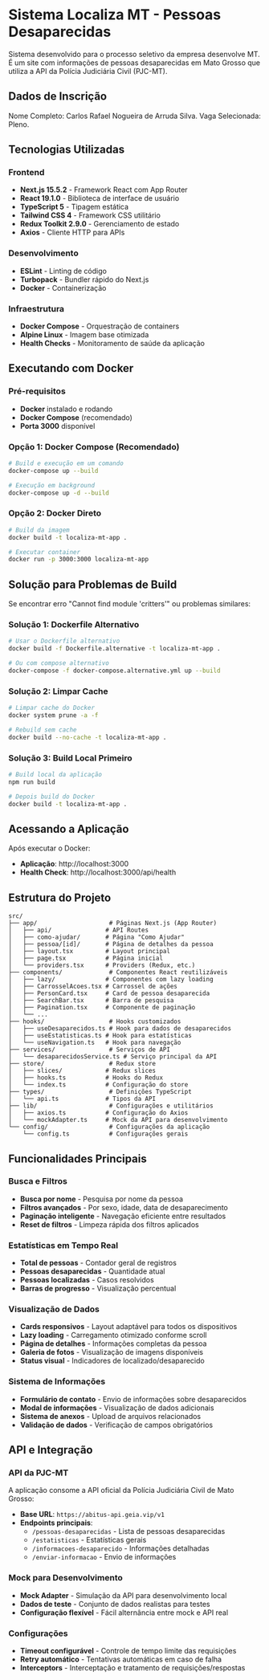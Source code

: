 # Sistema Localiza MT - Pessoas Desaparecidas

Sistema desenvolvido para o processo seletivo da empresa desenvolve MT. É um site com informações de pessoas desaparecidas em Mato Grosso que utiliza a API da Polícia Judiciária Civil (PJC-MT). 

## Dados de Inscrição
Nome Completo: Carlos Rafael Nogueira de Arruda Silva.
Vaga Selecionada: Pleno.

## Tecnologias Utilizadas

### Frontend
- **Next.js 15.5.2** - Framework React com App Router
- **React 19.1.0** - Biblioteca de interface de usuário
- **TypeScript 5** - Tipagem estática
- **Tailwind CSS 4** - Framework CSS utilitário
- **Redux Toolkit 2.9.0** - Gerenciamento de estado
- **Axios** - Cliente HTTP para APIs

### Desenvolvimento
- **ESLint** - Linting de código
- **Turbopack** - Bundler rápido do Next.js
- **Docker** - Containerização

### Infraestrutura
- **Docker Compose** - Orquestração de containers
- **Alpine Linux** - Imagem base otimizada
- **Health Checks** - Monitoramento de saúde da aplicação

## Executando com Docker

### Pré-requisitos

- **Docker** instalado e rodando
- **Docker Compose** (recomendado)
- **Porta 3000** disponível

### Opção 1: Docker Compose (Recomendado)

```bash
# Build e execução em um comando
docker-compose up --build

# Execução em background
docker-compose up -d --build
```

### Opção 2: Docker Direto

```bash
# Build da imagem
docker build -t localiza-mt-app .

# Executar container
docker run -p 3000:3000 localiza-mt-app
```


## Solução para Problemas de Build

Se encontrar erro "Cannot find module 'critters'" ou problemas similares:

### Solução 1: Dockerfile Alternativo

```bash
# Usar o Dockerfile alternativo
docker build -f Dockerfile.alternative -t localiza-mt-app .

# Ou com compose alternativo
docker-compose -f docker-compose.alternative.yml up --build
```

### Solução 2: Limpar Cache

```bash
# Limpar cache do Docker
docker system prune -a -f

# Rebuild sem cache
docker build --no-cache -t localiza-mt-app .
```

### Solução 3: Build Local Primeiro

```bash
# Build local da aplicação
npm run build

# Depois build do Docker
docker build -t localiza-mt-app .
```

## Acessando a Aplicação

Após executar o Docker:

- **Aplicação**: http://localhost:3000
- **Health Check**: http://localhost:3000/api/health


## Estrutura do Projeto

```
src/
├── app/                    # Páginas Next.js (App Router)
│   ├── api/               # API Routes
│   ├── como-ajudar/       # Página "Como Ajudar"
│   ├── pessoa/[id]/       # Página de detalhes da pessoa
│   ├── layout.tsx         # Layout principal
│   ├── page.tsx           # Página inicial
│   └── providers.tsx      # Providers (Redux, etc.)
├── components/             # Componentes React reutilizáveis
│   ├── lazy/              # Componentes com lazy loading
│   ├── CarrosselAcoes.tsx # Carrossel de ações
│   ├── PersonCard.tsx     # Card de pessoa desaparecida
│   ├── SearchBar.tsx      # Barra de pesquisa
│   ├── Pagination.tsx     # Componente de paginação
│   └── ...
├── hooks/                  # Hooks customizados
│   ├── useDesaparecidos.ts # Hook para dados de desaparecidos
│   ├── useEstatisticas.ts # Hook para estatísticas
│   └── useNavigation.ts   # Hook para navegação
├── services/               # Serviços de API
│   └── desaparecidosService.ts # Serviço principal da API
├── store/                  # Redux store
│   ├── slices/            # Redux slices
│   ├── hooks.ts           # Hooks do Redux
│   └── index.ts           # Configuração do store
├── types/                  # Definições TypeScript
│   └── api.ts             # Tipos da API
├── lib/                    # Configurações e utilitários
│   ├── axios.ts           # Configuração do Axios
│   └── mockAdapter.ts     # Mock da API para desenvolvimento
└── config/                 # Configurações da aplicação
    └── config.ts           # Configurações gerais
```

## Funcionalidades Principais

### Busca e Filtros
- **Busca por nome** - Pesquisa por nome da pessoa
- **Filtros avançados** - Por sexo, idade, data de desaparecimento
- **Paginação inteligente** - Navegação eficiente entre resultados
- **Reset de filtros** - Limpeza rápida dos filtros aplicados

### Estatísticas em Tempo Real
- **Total de pessoas** - Contador geral de registros
- **Pessoas desaparecidas** - Quantidade atual
- **Pessoas localizadas** - Casos resolvidos
- **Barras de progresso** - Visualização percentual

### Visualização de Dados
- **Cards responsivos** - Layout adaptável para todos os dispositivos
- **Lazy loading** - Carregamento otimizado conforme scroll
- **Página de detalhes** - Informações completas da pessoa
- **Galeria de fotos** - Visualização de imagens disponíveis
- **Status visual** - Indicadores de localizado/desaparecido

### Sistema de Informações
- **Formulário de contato** - Envio de informações sobre desaparecidos
- **Modal de informações** - Visualização de dados adicionais
- **Sistema de anexos** - Upload de arquivos relacionados
- **Validação de dados** - Verificação de campos obrigatórios

## API e Integração

### API da PJC-MT
A aplicação consome a API oficial da Polícia Judiciária Civil de Mato Grosso:

- **Base URL**: `https://abitus-api.geia.vip/v1`
- **Endpoints principais**:
  - `/pessoas-desaparecidas` - Lista de pessoas desaparecidas
  - `/estatisticas` - Estatísticas gerais
  - `/informacoes-desaparecido` - Informações detalhadas
  - `/enviar-informacao` - Envio de informações

### Mock para Desenvolvimento
- **Mock Adapter** - Simulação da API para desenvolvimento local
- **Dados de teste** - Conjunto de dados realistas para testes
- **Configuração flexível** - Fácil alternância entre mock e API real

### Configurações
- **Timeout configurável** - Controle de tempo limite das requisições
- **Retry automático** - Tentativas automáticas em caso de falha
- **Interceptors** - Interceptação e tratamento de requisições/respostas
